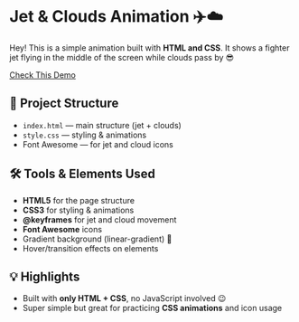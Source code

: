 # Jet & Clouds Animation ✈️☁️

Hey! This is a simple animation built with **HTML and CSS**. It shows a fighter jet flying in the middle of the screen while clouds pass by 😎

[Check This Demo](https://salamat-dev.github.io/FigherJet-Html-CSS/)

## 📂 Project Structure

- `index.html` — main structure (jet + clouds)  
- `style.css` — styling & animations  
- Font Awesome — for jet and cloud icons  

## 🛠️ Tools & Elements Used

- **HTML5** for the page structure  
- **CSS3** for styling & animations  
- **@keyframes** for jet and cloud movement  
- **Font Awesome** icons  
- Gradient background (linear-gradient) 🌈  
- Hover/transition effects on elements  

## 💡 Highlights

- Built with **only HTML + CSS**, no JavaScript involved 😉  
- Super simple but great for practicing **CSS animations** and icon usage  
